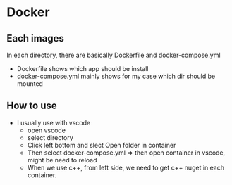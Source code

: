 # Docker

## Each images
In each directory, there are basically Dockerfile and docker-compose.yml
- Dockerfile shows which app should be install
- docker-compose.yml mainly shows for my case which dir should be mounted

## How to use
- I usually use with vscode
    - open vscode
    - select directory 
    - Click left bottom and slect Open folder in container
    - Then select docker-compose.yml => then open container in vscode, might be need to reload
    - When we use c++, from left side, we need to get c++ nuget in each container.